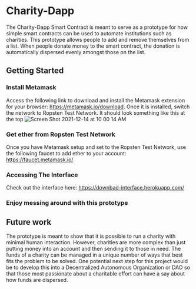 # Charity-Dapp
The Charity-Dapp Smart Contract is meant to serve as a prototype for how simple smart contracts can be used to automate institutions such as charities. This prototype allows people to add and remove themselves from a list. When people donate money to the smart contract, the donation is automatically dispersed evenly amongst those on the list.

## Getting Started

### Install Metamask
Access the following link to download and install the Metamask extension for your browser: https://metamask.io/download. Once it is installed, switch the network to Ropsten Test Network. It should look something like this at the top ![Screen Shot 2021-12-14 at 10 00 14 AM](https://user-images.githubusercontent.com/30204757/146023232-b7dfdc48-cb5e-497b-a659-b889a848fa74.png)

### Get ether from Ropsten Test Network
Once you have Metamask setup and set to the Ropsten Test Network, use the following faucet to add ether to your account: https://faucet.metamask.io/

### Accessing The Interface
Check out the interface here: https://downbad-interface.herokuapp.com/

### Enjoy messing around with this prototype

## Future work
The prototype is meant to 
show that it is possible to run a charity with minimal human interaction. However, charities are more complex than just putting money into an account and then sending it to those in need. The funds of a charity can be managed in a unique number of ways that best fits the problem to be solved. One potential next step for this project would be to develop this into a Decentralized Autonomous Organization or DAO so that those most passionate about a charitable effort can have a say about how funds are dispersed.
